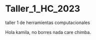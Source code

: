 # Taller_1_HC_2023
taller 1 de herramientas computacionales 

Hola kamila, no borres nada care chimba.
